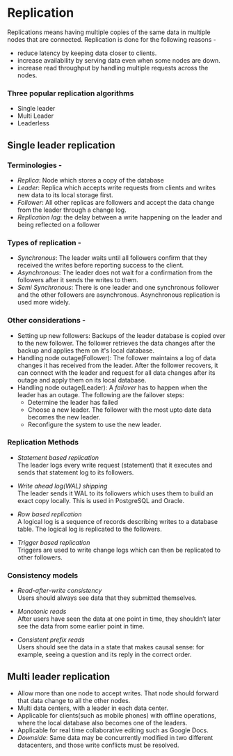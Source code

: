 # Replication

Replications means having multiple copies of the same data in multiple nodes that are connected. Replication is done for the following reasons -
- reduce latency by keeping data closer to clients.
- increase availability by serving data even when some nodes are down.
- increase read throughput by handling multiple requests across the nodes.

### Three popular replication algorithms
- Single leader
- Multi Leader
- Leaderless

## Single leader replication
### Terminologies -
- *Replica*: Node which stores a copy of the database
- *Leader*: Replica which accepts write requests from clients and writes new data to its local storage first.
- *Follower*: All other replicas are followers and accept the data change from the leader through a change log.
- *Replication lag*: the delay between a write happening on the leader and being reflected on a follower

### Types of replication -
- *Synchronous*: The leader waits until all followers confirm that they received the writes before reporting success to the client.
- *Asynchronous*: The leader does not wait for a confirmation from the followers after it sends the writes to them.
- *Semi Synchronous*: There is one leader and one synchronous follower and the other followers are asynchronous.
Asynchronous replication is used more widely.

### Other considerations -
- Setting up new followers: Backups of the leader database is copied over to the new follower. The follower retrieves the data changes after the backup and applies them on it's local database.
- Handling node outage(Follower): The follower maintains a log of data changes it has received from the leader. After the follower recovers, it can connect with the leader and request for all data changes after its outage and apply them on its local database.
- Handling node outage(Leader): A *failover* has to happen when the leader has an outage. The following are the failover steps:
    - Determine the leader has failed
    - Choose a new leader. The follower with the most upto date data becomes the new leader.
    - Reconfigure the system to use the new leader. 

### Replication Methods
- *Statement based replication*<br>
The leader logs every write request (statement) that it executes and sends that statement log to its followers.

- *Write ahead log(WAL) shipping*<br>
The leader sends it WAL to its followers which uses them to build an exact copy locally.
This is used in PostgreSQL and Oracle.

- *Row based replication*<br>
A logical log is a sequence of records describing writes to a database table. The logical log is replicated to the followers.

- *Trigger based replication*<br>
Triggers are used to write change logs which can then be replicated to other followers.


### Consistency models
- *Read-after-write consistency*<br>
Users should always see data that they submitted themselves.

- *Monotonic reads*<br>
After users have seen the data at one point in time, they shouldn’t later see the data from some earlier point in time.

- *Consistent prefix reads*<br>
Users should see the data in a state that makes causal sense: for example, seeing a question and its reply in the correct order.


## Multi leader replication

- Allow more than one node to accept writes. That node should forward that data change to all the other nodes.
- Multi data centers, with a leader in each data center.
- Applicable for clients(such as mobile phones) with offline operations, where the local database also becomes one of the leaders.
- Applicable for real time collaborative editing such as Google Docs.
- *Downside*: Same data may be concurrently modified in two different datacenters, and those write conflicts must be resolved.










